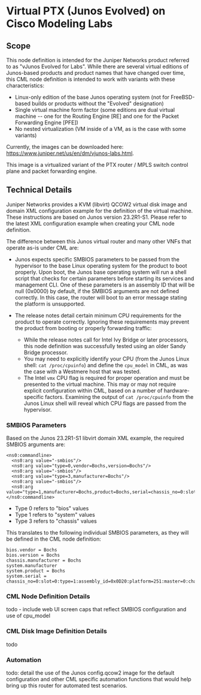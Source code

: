 # Virtual PTX (Junos Evolved) on Cisco Modeling Labs

## Scope
This node definition is intended for the Juniper Networks product referred to as "vJunos Evolved for Labs".  While there are several virtual editions of Junos-based products and product names that have changed over time, this CML node definition is intended to work with variants with these characteristics:

- Linux-only edition of the base Junos operating system (not for FreeBSD-based builds or products without the "Evolved" designation)
- Single virtual machine form factor (some editions are dual virtual machine -- one for the Routing Engine [RE] and one for the Packet Forwarding Engine [PFE])
- No nested virtualization (VM inside of a VM, as is the case with some variants)  

Currently, the images can be downloaded here:  https://www.juniper.net/us/en/dm/vjunos-labs.html.

This image is a virtualized variant of the PTX router / MPLS switch control plane and packet forwarding engine.  

## Technical Details

Juniper Networks provides a KVM (libvirt) QCOW2 virtual disk image and domain XML configuration example for the definition of the virtual machine.  These instructions are based on Junos version 23.2R1-S1.  Please refer to the latest XML configuration example when creating your CML node definition.

The difference between this Junos virtual router and many other VNFs that operate as-is under CML are:

- Junos expects specific SMBIOS parameters to be passed from the hypervisor to the base Linux operating system for the product to boot properly.  Upon boot, the Junos base operating system will run a shell script that checks for certain parameters before starting its services and management CLI.  One of these parameters is an assembly ID that will be null (0x0000) by default, if the SMBIOS arguments are not defined correctly.  In this case, the router will boot to an error message stating the platform is unsupported.  

- The release notes detail certain minimum CPU requirements for the product to operate correctly.  Ignoring these requirements may prevent the product from booting or properly forwarding traffic:
  - While the release notes call for Intel Ivy Bridge or later processors, this node definition was successfully tested using an older Sandy Bridge processor.  
  - You may need to explicitly identify your CPU (from the Junos Linux shell:  ```cat /proc/cpuinfo```) and define the ```cpu_model``` in CML, as was the case with a Westmere host that was tested.
  - The Intel ```vmx``` CPU flag is required for proper operation and must be presented to the virtual machine.  This may or may not require explicit configuration within CML, based on a number of hardware-specific factors.  Examining the output of ```cat /proc/cpuinfo``` from the Junos Linux shell will reveal which CPU flags are passed from the hypervisor.  

### SMBIOS Parameters

Based on the Junos 23.2R1-S1 libvirt domain XML example, the required SMBIOS arguments are:

```
<ns0:commandline>
  <ns0:arg value="-smbios"/>
  <ns0:arg value="type=0,vendor=Bochs,version=Bochs"/>
  <ns0:arg value="-smbios"/>
  <ns0:arg value="type=3,manufacturer=Bochs"/>
  <ns0:arg value="-smbios"/>
  <ns0:arg value="type=1,manufacturer=Bochs,product=Bochs,serial=chassis_no=0:slot=0:type=1:assembly_id=0x0D20:platform=251:master=0:channelized=no"/>
</ns0:commandline>
```
- Type 0 refers to "bios" values
- Type 1 refers to "system" values
- Type 3 refers to "chassis" values

This translates to the following individual SMBIOS parameters, as they will be defined in the CML node definition:

```
bios.vendor = Bochs
bios.version = Bochs
chassis.manufacturer = Bochs
system.manufacturer
system.product = Bochs
system.serial = chassis_no=0:slot=0:type=1:assembly_id=0x0D20:platform=251:master=0:channelized=no
```
### CML Node Definition Details

todo - include web UI screen caps that reflect SMBIOS configuration and use of cpu_model

### CML Disk Image Definition Details

todo

### Automation

todo:  detail the use of the Junos config.qcow2 image for the default configuration and other CML specific automation functions that would help bring up this router for automated test scenarios.
